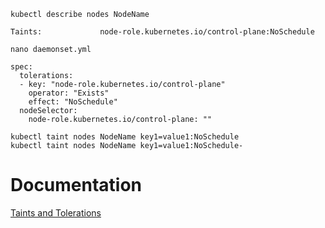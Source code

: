 ```
kubectl describe nodes NodeName

Taints:             node-role.kubernetes.io/control-plane:NoSchedule
```
```
nano daemonset.yml

spec:
  tolerations:
  - key: "node-role.kubernetes.io/control-plane"
    operator: "Exists"
    effect: "NoSchedule"
  nodeSelector:
    node-role.kubernetes.io/control-plane: ""
```

```
kubectl taint nodes NodeName key1=value1:NoSchedule
kubectl taint nodes NodeName key1=value1:NoSchedule-
```


# Documentation
[Taints and Tolerations](https://kubernetes.io/docs/concepts/scheduling-eviction/taint-and-toleration/)
